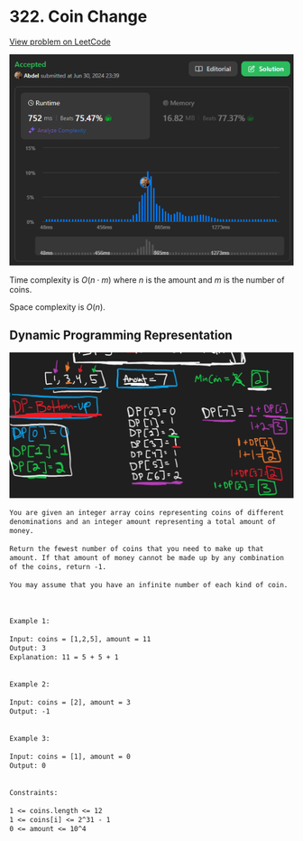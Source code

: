 # 322. Coin Change

[View problem on LeetCode](https://leetcode.com/problems/coin-change/)

![Submission](image.png)

Time complexity is $O(n \cdot m)$ where $n$ is the amount and $m$ is the number of coins.

Space complexity is $O(n)$.

## Dynamic Programming Representation

![Representation](image-1.png)

```
You are given an integer array coins representing coins of different denominations and an integer amount representing a total amount of money.

Return the fewest number of coins that you need to make up that amount. If that amount of money cannot be made up by any combination of the coins, return -1.

You may assume that you have an infinite number of each kind of coin.



Example 1:

Input: coins = [1,2,5], amount = 11
Output: 3
Explanation: 11 = 5 + 5 + 1


Example 2:

Input: coins = [2], amount = 3
Output: -1


Example 3:

Input: coins = [1], amount = 0
Output: 0


Constraints:

1 <= coins.length <= 12
1 <= coins[i] <= 2^31 - 1
0 <= amount <= 10^4
```
